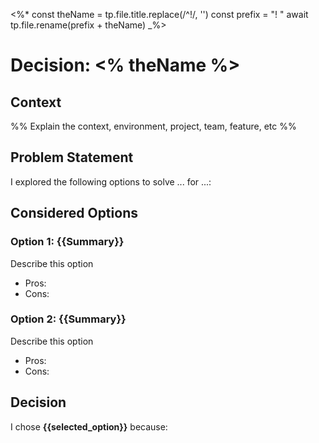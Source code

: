 <%*
const theName = tp.file.title.replace(/^!/, '')
const prefix = "! "
await tp.file.rename(prefix + theName)
_%>

# Decision: <% theName %>

## Context

%% Explain the context, environment, project, team, feature, etc %%

## Problem Statement

I explored the following options to solve ... for ...:

## Considered Options

### Option 1: {{Summary}}

Describe this option

- Pros:
- Cons:

### Option 2: {{Summary}}

Describe this option

- Pros:
- Cons:

## Decision

I chose **{{selected_option}}** because:
